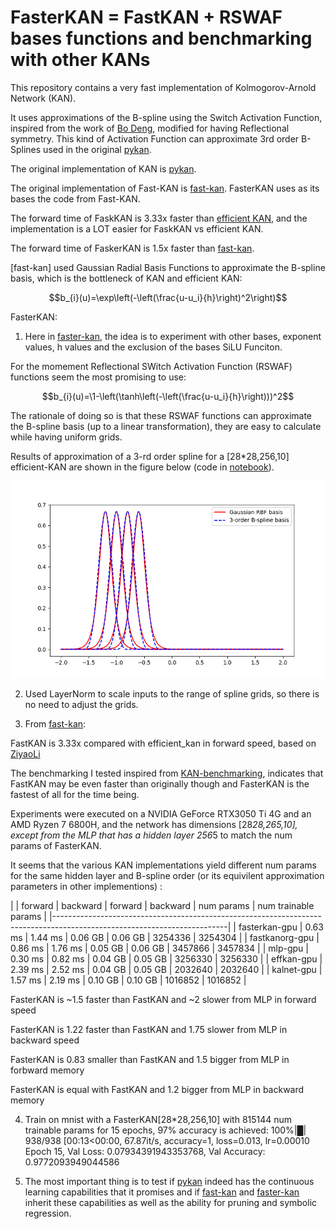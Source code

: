 # FasterKAN = FastKAN + RSWAF bases functions and benchmarking with other KANs

This repository contains a very fast implementation of Kolmogorov-Arnold Network (KAN). 

It uses approximations of the B-spline using the Switch Activation Function, inspired from the work of [Bo Deng](https://digitalcommons.unl.edu/mathfacpub/68/),
modified for having Reflectional symmetry. This kind of Activation Function can approximate 3rd order B-Splines used in the original [pykan](https://github.com/KindXiaoming/pykan).


The original implementation of KAN is [pykan](https://github.com/KindXiaoming/pykan).

The original implementation of Fast-KAN is [fast-kan](https://github.com/ZiyaoLi/fast-kan). FasterKAN uses as its bases the code from Fast-KAN.

The forward time of FaskKAN is 3.33x faster than [efficient KAN](https://github.com/Blealtan/efficient-kan), and the implementation is a LOT easier for FaskKAN vs efficient KAN.

The forward time of FaskerKAN is 1.5x faster than [fast-kan](https://github.com/ZiyaoLi/fast-kan).



[fast-kan] used Gaussian Radial Basis Functions to approximate the B-spline basis, which is the bottleneck of KAN and efficient KAN:

$$b_{i}(u)=\exp\left(-\left(\frac{u-u_i}{h}\right)^2\right)$$

FasterKAN:
1. Here in [faster-kan](https://github.com/AthanasiosDelis/faster-kan), the idea is to experiment with other bases, exponent values, h values and the exclusion of the bases SiLU Funciton.

For the momement Reflectional SWitch Activation Function (RSWAF) functions seem the most promising to use:

$$b_{i}(u)=\1-\left(\tanh\left(-\left(\frac{u-u_i}{h}\right)))^2$$


The rationale of doing so is that these RSWAF functions can approximate the B-spline basis (up to a linear transformation), they are easy to calculate while having uniform grids.

Results of approximation of a 3-rd order spline for a [28*28,256,10] efficient-KAN are shown in the figure below (code in [notebook](draw_spline_basis.ipynb)). 

![RSWAF well approximates 3-order B-spline basis.](img/compare_basis.png)


2. Used LayerNorm to scale inputs to the range of spline grids, so there is no need to adjust the grids.

3. From [fast-kan](https://github.com/ZiyaoLi/fast-kan):

FastKAN is 3.33x compared with efficient_kan in forward speed, based on [ZiyaoLi](https://github.com/ZiyaoLi)

The benchmarking I tested inspired from [KAN-benchmarking](https://github.com/Jerry-Master/KAN-benchmarking),
indicates that FastKAN may be even faster than originally though and FasterKAN is the fastest of all for the time being.

Experiments were executed on a NVIDIA GeForce RTX3050 Ti 4G and an AMD Ryzen 7 6800H, and the network has dimensions [28*28,265,10],
except from the MLP that has a hidden layer 256*5 to match the num params of FasterKAN.

It seems that the various KAN implementations yield different num params for the same hidden layer and B-spline order (or its equivilent approximation parameters in other implementions) :

|                 |      forward  |     backward  |      forward  |     backward  |   num params  |  num trainable params |
|-------------------------------------------------------------------------------------------------------------------------|
| fasterkan-gpu   |      0.63 ms  |      1.44 ms  |      0.06 GB  |      0.06 GB  |      3254336  |               3254304 |
| fastkanorg-gpu  |      0.86 ms  |      1.76 ms  |      0.05 GB  |      0.06 GB  |      3457866  |               3457834 |
| mlp-gpu         |      0.30 ms  |      0.82 ms  |      0.04 GB  |      0.05 GB  |      3256330  |               3256330 |
| effkan-gpu      |      2.39 ms  |      2.52 ms  |      0.04 GB  |      0.05 GB  |      2032640  |               2032640 |
| kalnet-gpu      |      1.57 ms  |      2.19 ms  |      0.10 GB  |      0.10 GB  |      1016852  |               1016852 |


FasterKAN is ~1.5 faster than FastKAN and ~2 slower from MLP in forward speed

FasterKAN is 1.22 faster than FastKAN and 1.75 slower from MLP in backward speed

FasterKAN is 0.83 smaller than FastKAN and 1.5 bigger from MLP in forbward memory

FasterKAN is equal with FastKAN and 1.2 bigger from MLP in backward memory

4. Train on mnist with a FasterKAN[28*28,256,10] with 815144 num trainable params for 15 epochs, 97% accuracy is achieved:
100%|█| 938/938 [00:13<00:00, 67.87it/s, accuracy=1, loss=0.013, lr=0.00010
Epoch 15, Val Loss: 0.07934391943353768, Val Accuracy: 0.9772093949044586

5. The most important thing is to test if [pykan](https://github.com/KindXiaoming/pykan) indeed has the continuous learning capabilities that it promises and if [fast-kan](https://github.com/ZiyaoLi/fast-kan) and [faster-kan](https://github.com/AthanasiosDelis/faster-kan) inherit these capabilities as well as the ability for pruning and symbolic regression.
